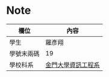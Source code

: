 # Note

| 欄位       | 內容                                                         |
| ---------- | ------------------------------------------------------------ |
| 學生       | 羅彥翔                                                       |
| 學號末兩碼 | 19                                                           |
| 學校科系   | [金門大學資訊工程系](https://www.nqu.edu.tw/educsie/index.php) |

